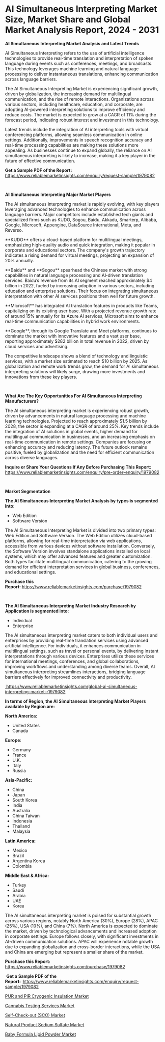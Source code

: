 <p><h1>AI Simultaneous Interpreting Market Size, Market Share and Global Market Analysis Report, 2024 - 2031</h1></p><p><strong>AI Simultaneous Interpreting Market Analysis and Latest Trends</strong></p>
<p><p>AI Simultaneous Interpreting refers to the use of artificial intelligence technologies to provide real-time translation and interpretation of spoken language during events such as conferences, meetings, and broadcasts. This technology leverages machine learning and natural language processing to deliver instantaneous translations, enhancing communication across language barriers.</p><p>The AI Simultaneous Interpreting Market is experiencing significant growth, driven by globalization, the increasing demand for multilingual communication, and the rise of remote interactions. Organizations across various sectors, including healthcare, education, and corporate, are adopting AI-powered interpreting solutions to improve efficiency and reduce costs. The market is expected to grow at a CAGR of 11% during the forecast period, indicating robust interest and investment in this technology.</p><p>Latest trends include the integration of AI interpreting tools with virtual conferencing platforms, allowing seamless communication in online settings. Additionally, improvements in speech recognition accuracy and real-time processing capabilities are making these solutions more appealing. As businesses continue to expand globally, the reliance on AI simultaneous interpreting is likely to increase, making it a key player in the future of effective communication.</p></p>
<p><strong>Get a Sample PDF of the Report:&nbsp;</strong> <a href="https://www.reliablemarketinsights.com/enquiry/request-sample/1979082?utm_campaign=1772&utm_medium=2&utm_source=Github&utm_content=ia&utm_term=25102024&utm_id=ai-simultaneous-interpreting">https://www.reliablemarketinsights.com/enquiry/request-sample/1979082</a></p>
<p>&nbsp;</p>
<p><strong>AI Simultaneous Interpreting Major Market Players</strong></p>
<p><p>The AI simultaneous interpreting market is rapidly evolving, with key players leveraging advanced technologies to enhance communication across language barriers. Major competitors include established tech giants and specialized firms such as KUDO, Sogou, Baidu, Akkadu, Smarterp, Alibaba, Google, Microsoft, Appengine, DataSource International, Meta, and Reverso.</p><p>**KUDO** offers a cloud-based platform for multilingual meetings, emphasizing high-quality audio and quick integration, making it popular in corporate and educational sectors. The company's growth trajectory indicates a rising demand for virtual meetings, projecting an expansion of 20% annually.</p><p>**Baidu** and **Sogou** spearhead the Chinese market with strong capabilities in natural language processing and AI-driven translation services. Baidu’s revenue from its AI segment reached approximately $4 billion in 2022, fueled by increasing adoption in various sectors, including education and enterprise solutions. Their focus on integrating simultaneous interpretation with other AI services positions them well for future growth.</p><p>**Microsoft** has integrated AI translation features in products like Teams, capitalizing on its existing user base. With a projected revenue growth rate of around 15% annually for its Azure AI services, Microsoft aims to enhance real-time communication capabilities in hybrid work environments.</p><p>**Google**, through its Google Translate and Meet platforms, continues to dominate the market with innovative features and a vast user base, reporting approximately $282 billion in total revenue in 2022, driven by cloud services and advertising.</p><p>The competitive landscape shows a blend of technology and linguistic services, with a market size estimated to reach $10 billion by 2025. As globalization and remote work trends grow, the demand for AI simultaneous interpreting solutions will likely surge, drawing more investments and innovations from these key players.</p></p>
<p>&nbsp;</p>
<p><strong>What Are The Key Opportunities For AI Simultaneous Interpreting Manufacturers?</strong></p>
<p><p>The AI simultaneous interpreting market is experiencing robust growth, driven by advancements in natural language processing and machine learning technologies. Projected to reach approximately $1.5 billion by 2028, the sector is expanding at a CAGR of around 25%. Key trends include the integration of AI solutions in global events, higher demand for multilingual communication in businesses, and an increasing emphasis on real-time communication in remote settings. Companies are focusing on enhancing accuracy and reducing latency. The future outlook remains positive, fueled by globalization and the need for efficient communication across diverse languages.</p></p>
<p><strong>Inquire or Share Your Questions If Any Before Purchasing This Report:</strong> <a href="https://www.reliablemarketinsights.com/enquiry/pre-order-enquiry/1979082?utm_campaign=1772&utm_medium=2&utm_source=Github&utm_content=ia&utm_term=25102024&utm_id=ai-simultaneous-interpreting">https://www.reliablemarketinsights.com/enquiry/pre-order-enquiry/1979082</a></p>
<p>&nbsp;</p>
<p><strong>Market Segmentation</strong></p>
<p><strong>The AI Simultaneous Interpreting Market Analysis by types is segmented into:</strong></p>
<p><ul><li>Web Edition</li><li>Software Version</li></ul></p>
<p><p>The AI Simultaneous Interpreting Market is divided into two primary types: Web Edition and Software Version. The Web Edition utilizes cloud-based platforms, allowing for real-time interpretation via web applications, accessible from various devices without software installation. Conversely, the Software Version involves standalone applications installed on local systems, which may offer advanced features and greater customization. Both types facilitate multilingual communication, catering to the growing demand for efficient interpretation services in global business, conferences, and educational settings.</p></p>
<p><strong>Purchase this Report:&nbsp;</strong><a href="https://www.reliablemarketinsights.com/purchase/1979082?utm_campaign=1772&utm_medium=2&utm_source=Github&utm_content=ia&utm_term=25102024&utm_id=ai-simultaneous-interpreting">https://www.reliablemarketinsights.com/purchase/1979082</a></p>
<p>&nbsp;</p>
<p><strong>The AI Simultaneous Interpreting Market Industry Research by Application is segmented into:</strong></p>
<p><ul><li>Individual</li><li>Enterprise</li></ul></p>
<p><p>The AI simultaneous interpreting market caters to both individual users and enterprises by providing real-time translation services using advanced artificial intelligence. For individuals, it enhances communication in multilingual settings, such as travel or personal events, by delivering instant interpretations through various devices. Enterprises utilize these services for international meetings, conferences, and global collaborations, improving workflows and understanding among diverse teams. Overall, AI simultaneous interpreting streamlines interactions, bridging language barriers effectively for improved connectivity and productivity.</p></p>
<p><a href="https://www.reliablemarketinsights.com/global-ai-simultaneous-interpreting-market-r1979082?utm_campaign=1772&utm_medium=2&utm_source=Github&utm_content=ia&utm_term=25102024&utm_id=ai-simultaneous-interpreting">&nbsp;https://www.reliablemarketinsights.com/global-ai-simultaneous-interpreting-market-r1979082</a></p>
<p><strong>In terms of Region, the AI Simultaneous Interpreting Market Players available by Region are:</strong></p>
<p>
    <p> <strong> North America: </strong>
        <ul>
            <li>United States</li>
            <li>Canada</li>
        </ul>
        </p> 
    <p> <strong> Europe: </strong>
        <ul>
            <li>Germany</li>
            <li>France</li>
            <li>U.K.</li>
            <li>Italy</li>
            <li>Russia</li>
        </ul>
        </p> 
    <p> <strong> Asia-Pacific: </strong>
        <ul>
            <li>China</li>
            <li>Japan</li>
            <li>South Korea</li>
            <li>India</li>
            <li>Australia</li>
            <li>China Taiwan</li>
            <li>Indonesia</li>
            <li>Thailand</li>
            <li>Malaysia</li>
        </ul>
        </p> 
    <p> <strong> Latin America: </strong>
        <ul>
            <li>Mexico</li>
            <li>Brazil</li>
            <li>Argentina Korea</li>
            <li>Colombia</li>
        </ul>
        </p> 
    <p> <strong> Middle East & Africa: </strong>
        <ul>
            <li>Turkey</li>
            <li>Saudi</li>
            <li>Arabia</li>
            <li>UAE</li>
            <li>Korea</li>
        </ul>
    </p>
    </p>
<p><p>The AI simultaneous interpreting market is poised for substantial growth across various regions, notably North America (30%), Europe (28%), APAC (25%), USA (10%), and China (7%). North America is expected to dominate the market, driven by technological advancements and increased adoption in corporate settings. Europe follows closely, with significant investments in AI-driven communication solutions. APAC will experience notable growth due to expanding globalization and cross-border interactions, while the USA and China are emerging but represent a smaller share of the market.</p></p>
<p><strong>Purchase this Report: </strong><a href="https://www.reliablemarketinsights.com/purchase/1979082?utm_campaign=1772&utm_medium=2&utm_source=Github&utm_content=ia&utm_term=25102024&utm_id=ai-simultaneous-interpreting">https://www.reliablemarketinsights.com/purchase/1979082</a></p>
<p>&nbsp;<strong>Get a Sample PDF of the Report:&nbsp;&nbsp;</strong><a href="https://www.reliablemarketinsights.com/enquiry/request-sample/1979082?utm_campaign=1772&utm_medium=2&utm_source=Github&utm_content=ia&utm_term=25102024&utm_id=ai-simultaneous-interpreting">https://www.reliablemarketinsights.com/enquiry/request-sample/1979082</a></p>
<p><strong></strong></p>
<p><p><a href="https://www.linkedin.com/pulse/pur-pir-cryogenic-insulation-industry-insights-report-analyzing-yjfsf?utm_campaign=1772&utm_medium=2&utm_source=Github&utm_content=ia&utm_term=25102024&utm_id=ai-simultaneous-interpreting">PUR and PIR Cryogenic Insulation Market</a></p><p><a href="https://www.linkedin.com/pulse/cannabis-testing-services-market-trends-insights-type-application-sx06c?utm_campaign=1772&utm_medium=2&utm_source=Github&utm_content=ia&utm_term=25102024&utm_id=ai-simultaneous-interpreting">Cannabis Testing Services Market</a></p><p><a href="https://www.linkedin.com/pulse/global-self-check-out-sco-industry-analysis-share-w8kme?utm_campaign=1772&utm_medium=2&utm_source=Github&utm_content=ia&utm_term=25102024&utm_id=ai-simultaneous-interpreting">Self-Check-out (SCO) Market</a></p><p><a href="https://www.linkedin.com/pulse/natural-product-sodium-sulfate-market-global-share-ranking-wqwaf?utm_campaign=1772&utm_medium=2&utm_source=Github&utm_content=ia&utm_term=25102024&utm_id=ai-simultaneous-interpreting">Natural Product Sodium Sulfate Market</a></p><p><a href="https://www.linkedin.com/pulse/baby-formula-lipid-powder-market-research-report-exploring-size-ys0ef?utm_campaign=1772&utm_medium=2&utm_source=Github&utm_content=ia&utm_term=25102024&utm_id=ai-simultaneous-interpreting">Baby Formula Lipid Powder Market</a></p></p>